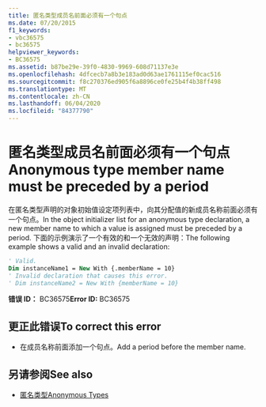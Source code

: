 ```yaml
---
title: 匿名类型成员名前面必须有一个句点
ms.date: 07/20/2015
f1_keywords:
- vbc36575
- bc36575
helpviewer_keywords:
- BC36575
ms.assetid: b87be29e-39f0-4830-9969-608d71137e3e
ms.openlocfilehash: 4dfcecb7a8b3e183ad0d63ae1761115ef0cac516
ms.sourcegitcommit: f8c270376ed905f6a8896ce0fe25b4f4b38ff498
ms.translationtype: MT
ms.contentlocale: zh-CN
ms.lasthandoff: 06/04/2020
ms.locfileid: "84377790"
---
```

# <a name="anonymous-type-member-name-must-be-preceded-by-a-period"></a><span data-ttu-id="32b97-102">匿名类型成员名前面必须有一个句点</span><span class="sxs-lookup"><span data-stu-id="32b97-102">Anonymous type member name must be preceded by a period</span></span>
<span data-ttu-id="32b97-103">在匿名类型声明的对象初始值设定项列表中，向其分配值的新成员名称前面必须有一个句点。</span><span class="sxs-lookup"><span data-stu-id="32b97-103">In the object initializer list for an anonymous type declaration, a new member name to which a value is assigned must be preceded by a period.</span></span> <span data-ttu-id="32b97-104">下面的示例演示了一个有效的和一个无效的声明：</span><span class="sxs-lookup"><span data-stu-id="32b97-104">The following example shows a valid and an invalid declaration:</span></span>  
  
```vb  
' Valid.  
Dim instanceName1 = New With {.memberName = 10}  
' Invalid declaration that causes this error.  
' Dim instanceName2 = New With {memberName = 10}  
```  
  
 <span data-ttu-id="32b97-105">**错误 ID：** BC36575</span><span class="sxs-lookup"><span data-stu-id="32b97-105">**Error ID:** BC36575</span></span>  
  
## <a name="to-correct-this-error"></a><span data-ttu-id="32b97-106">更正此错误</span><span class="sxs-lookup"><span data-stu-id="32b97-106">To correct this error</span></span>  
  
- <span data-ttu-id="32b97-107">在成员名称前面添加一个句点。</span><span class="sxs-lookup"><span data-stu-id="32b97-107">Add a period before the member name.</span></span>  
  
## <a name="see-also"></a><span data-ttu-id="32b97-108">另请参阅</span><span class="sxs-lookup"><span data-stu-id="32b97-108">See also</span></span>

- [<span data-ttu-id="32b97-109">匿名类型</span><span class="sxs-lookup"><span data-stu-id="32b97-109">Anonymous Types</span></span>](../programming-guide/language-features/objects-and-classes/anonymous-types.md)
